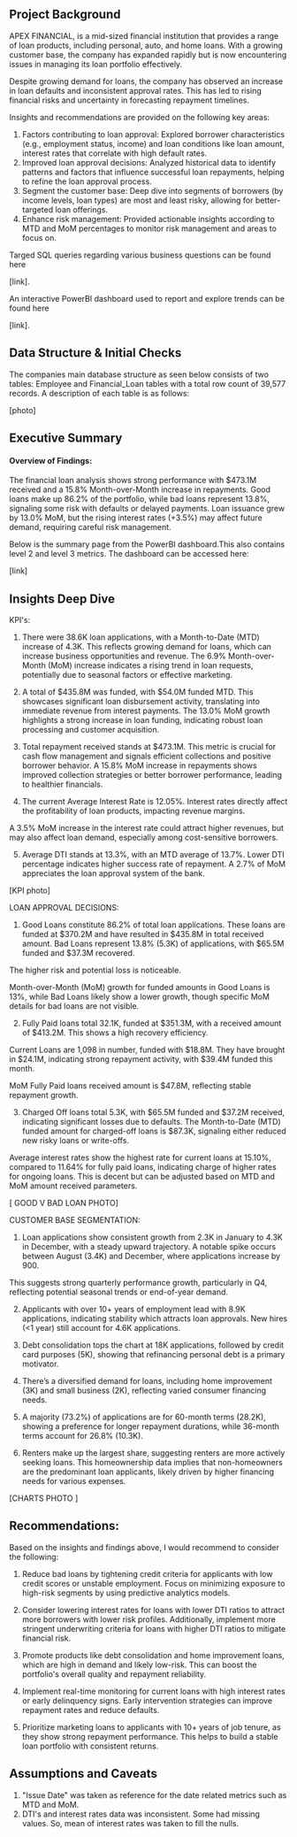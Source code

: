 




## Project Background
APEX FINANCIAL, is a mid-sized financial institution that provides a range of loan products, including personal, auto, and home loans. With a growing customer base, the company has expanded rapidly but is now encountering issues in managing its loan portfolio effectively.

Despite growing demand for loans, the company has observed an increase in loan defaults and inconsistent approval rates. This has led to rising financial risks and uncertainty in forecasting repayment timelines.

Insights and recommendations are provided on the following key areas:

1. Factors contributing to loan approval: Explored borrower characteristics (e.g., employment status, income) and loan conditions like loan amount, interest rates that correlate with high default rates.
2. Improved loan approval decisions: Analyzed historical data to identify patterns and factors that influence successful loan repayments, helping to refine the loan approval process.
3. Segment the customer base: Deep dive into segments of borrowers (by income levels, loan types) are most and least risky, allowing for better-targeted loan offerings.
4. Enhance risk management: Provided actionable insights according to MTD and MoM percentages to monitor risk management and areas to focus on.



Targed SQL queries regarding various business questions can be found here



 [link].


 An interactive PowerBI dashboard used to report and explore  trends can be found here 
 
 
 
 [link].

## Data Structure & Initial Checks
The companies main database structure as seen below consists of two tables: Employee and Financial_Loan tables with a total row count of 39,577 records. A description of each table is as follows:


[photo]





## Executive Summary
#### Overview of Findings:
The financial loan analysis shows strong performance with $473.1M received and a 15.8% Month-over-Month increase in repayments. Good loans make up 86.2% of the portfolio, while bad loans represent 13.8%, signaling some risk with defaults or delayed payments. Loan issuance grew by 13.0% MoM, but the rising interest rates (+3.5%) may affect future demand, requiring careful risk management.

Below is the summary page from the PowerBI dashboard.This also contains level 2 and level 3 metrics. The dashboard can be accessed here:               



[link]



## Insights Deep Dive
KPI's:
1. There were 38.6K loan applications, with a Month-to-Date (MTD) increase of 4.3K. This reflects growing demand for loans, which can increase business opportunities and revenue. 
The 6.9% Month-over-Month (MoM) increase indicates a rising trend in loan requests, potentially due to seasonal factors or effective marketing.

2. A total of $435.8M was funded, with $54.0M funded MTD. This showcases significant loan disbursement activity, translating into immediate revenue from interest payments.
The 13.0% MoM growth highlights a strong increase in loan funding, indicating robust loan processing and customer acquisition.

3. Total repayment received stands at $473.1M. This metric is crucial for cash flow management and signals efficient collections and positive borrower behavior.
A 15.8% MoM increase in repayments shows improved collection strategies or better borrower performance, leading to healthier financials.

4. The current Average Interest Rate is 12.05%.
Interest rates directly affect the profitability of loan products, impacting revenue margins.

A 3.5% MoM increase in the interest rate could attract higher revenues, but may also affect loan demand, especially among cost-sensitive borrowers.

5. Average DTI stands at 13.3%, with an MTD average of 13.7%. Lower DTI percentage indicates higher success rate of repayment.
 A 2.7% of MoM appreciates the loan approval system of the bank.

[KPI photo]


LOAN APPROVAL DECISIONS:
1. Good Loans constitute 86.2% of total loan applications. These loans are funded at $370.2M and have resulted in $435.8M in total received amount.
Bad Loans represent 13.8% (5.3K) of applications, with $65.5M funded and $37.3M recovered. 

The higher risk and potential loss is noticeable.

Month-over-Month (MoM) growth for funded amounts in Good Loans is 13%, while Bad Loans likely show a lower growth, though specific MoM details for bad loans are not visible.

2. Fully Paid loans total 32.1K, funded at $351.3M, with a received amount of $413.2M.
This shows a high recovery efficiency.

Current Loans are 1,098 in number, funded with $18.8M.
They have brought in $24.1M, indicating strong repayment activity, with $39.4M funded this month.

MoM Fully Paid loans received amount is $47.8M, reflecting stable repayment growth.

3. Charged Off loans total 5.3K, with $65.5M funded and $37.2M received, indicating significant losses due to defaults.
The Month-to-Date (MTD) funded amount for charged-off loans is $87.3K, signaling either reduced new risky loans or write-offs.

Average interest rates show the highest rate for current loans at 15.10%, compared to 11.64% for fully paid loans,
indicating charge of higher rates for ongoing loans. This is decent but can be adjusted based on MTD and MoM amount received parameters.

[ GOOD V BAD LOAN PHOTO]


CUSTOMER BASE SEGMENTATION:
1. Loan applications show consistent growth from 2.3K in January to 4.3K in December, with a steady upward trajectory. 
A notable spike occurs between August (3.4K) and December, where applications increase by 900.

This suggests strong quarterly performance growth, particularly in Q4, reflecting potential seasonal trends or end-of-year demand.

2. Applicants with over 10+ years of employment lead with 8.9K applications, indicating stability which attracts loan approvals. New hires (<1 year) still account for 4.6K applications.

3. Debt consolidation tops the chart at 18K applications, followed by credit card purposes (5K), showing that refinancing personal debt is a primary motivator.

4. There’s a diversified demand for loans, including home improvement (3K) and small business (2K), reflecting varied consumer financing needs.

5. A majority (73.2%) of applications are for 60-month terms (28.2K), showing a preference for longer repayment durations, while 36-month terms account for 26.8% (10.3K).

6. Renters make up the largest share, suggesting renters are more actively seeking loans. 
This homeownership data implies that non-homeowners are the predominant loan applicants, likely driven by higher financing needs for various expenses.

[CHARTS PHOTO ]
## Recommendations:
Based on the insights and findings above, I would recommend to consider the following:

1. Reduce bad loans by tightening credit criteria for applicants with low credit scores or unstable employment. Focus on minimizing exposure to high-risk segments by using predictive analytics models.

2. Consider lowering interest rates for loans with lower DTI ratios to attract more borrowers with lower risk profiles. Additionally, implement more stringent underwriting criteria for loans with higher DTI ratios to mitigate financial risk.

3. Promote products like debt consolidation and home improvement loans, which are high in demand and likely low-risk. This can boost the portfolio's overall quality and repayment reliability.

4. Implement real-time monitoring for current loans with high interest rates or early delinquency signs. Early intervention strategies can improve repayment rates and reduce defaults.

5. Prioritize marketing loans to applicants with 10+ years of job tenure, as they show strong repayment performance. This helps to build a stable loan portfolio with consistent returns.


## Assumptions and Caveats

1. "Issue Date" was taken as reference for the date related metrics such as MTD and MoM.
2. DTI's and interest rates data was inconsistent. Some had missing values. So, mean of interest rates was taken to fill the nulls.
